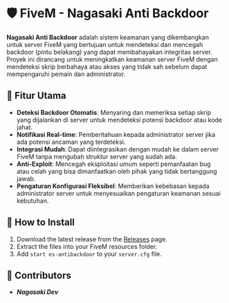 # 🛡 FiveM - Nagasaki Anti Backdoor

**Nagasaki Anti Backdoor** adalah sistem keamanan yang dikembangkan untuk server FiveM yang bertujuan untuk mendeteksi dan mencegah backdoor (pintu belakang) yang dapat membahayakan integritas server. Proyek ini dirancang untuk meningkatkan keamanan server FiveM dengan mendeteksi skrip berbahaya atau akses yang tidak sah sebelum dapat mempengaruhi pemain dan administrator.

## 🚀 Fitur Utama

- **Deteksi Backdoor Otomatis**: Menyaring dan memeriksa setiap skrip yang dijalankan di server untuk mendeteksi potensi backdoor atau kode jahat.
- **Notifikasi Real-time**: Pemberitahuan kepada administrator server jika ada potensi ancaman yang terdeteksi.
- **Integrasi Mudah**: Dapat diintegrasikan dengan mudah ke dalam server FiveM tanpa mengubah struktur server yang sudah ada.
- **Anti-Exploit**: Mencegah eksploitasi umum seperti pemanfaatan bug atau celah yang bisa dimanfaatkan oleh pihak yang tidak bertanggung jawab.
- **Pengaturan Konfigurasi Fleksibel**: Memberikan kebebasan kepada administrator server untuk menyesuaikan pengaturan keamanan sesuai kebutuhan.


## 🚀 How to Install
1. Download the latest release from the [Releases](LINK_TO_YOUR_RELEASES_PAGE) page. <!-- replace LINK_TO_YOUR_RELEASES_PAGE with the actual link -->
2. Extract the files into your FiveM resources folder.
3. Add `start es-antibackdoor` to your `server.cfg` file.


## 🤝 Contributors
- **_Nagasaki Dev_**
